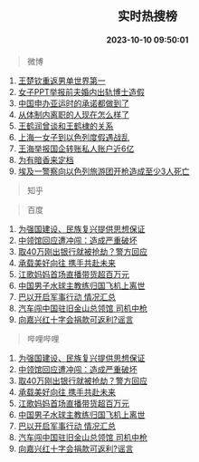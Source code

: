<div align="center"><h2>实时热搜榜</h2><h4>2023-10-10 09:50:01</h4></div>

> 微博  

1. [王楚钦重返男单世界第一](https://s.weibo.com/weibo?q=%23%E7%8E%8B%E6%A5%9A%E9%92%A6%E9%87%8D%E8%BF%94%E7%94%B7%E5%8D%95%E4%B8%96%E7%95%8C%E7%AC%AC%E4%B8%80%23&t=31&band_rank=1&Refer=top)<br />
2. [女子PPT举报前夫婚内出轨博士造假](https://s.weibo.com/weibo?q=%23%E5%A5%B3%E5%AD%90PPT%E4%B8%BE%E6%8A%A5%E5%89%8D%E5%A4%AB%E5%A9%9A%E5%86%85%E5%87%BA%E8%BD%A8%E5%8D%9A%E5%A3%AB%E9%80%A0%E5%81%87%23&t=31&band_rank=2&Refer=top)<br />
3. [中国申办亚运时的承诺都做到了](https://s.weibo.com/weibo?q=%23%E4%B8%AD%E5%9B%BD%E7%94%B3%E5%8A%9E%E4%BA%9A%E8%BF%90%E6%97%B6%E7%9A%84%E6%89%BF%E8%AF%BA%E9%83%BD%E5%81%9A%E5%88%B0%E4%BA%86%23&t=31&band_rank=3&Refer=top)<br />
4. [从体制内离职的人现在怎么样了](https://s.weibo.com/weibo?q=%23%E4%BB%8E%E4%BD%93%E5%88%B6%E5%86%85%E7%A6%BB%E8%81%8C%E7%9A%84%E4%BA%BA%E7%8E%B0%E5%9C%A8%E6%80%8E%E4%B9%88%E6%A0%B7%E4%BA%86%23&t=31&band_rank=4&Refer=top)<br />
5. [王鹤润曾谈和王鹤棣的关系](https://s.weibo.com/weibo?q=%23%E7%8E%8B%E9%B9%A4%E6%B6%A6%E6%9B%BE%E8%B0%88%E5%92%8C%E7%8E%8B%E9%B9%A4%E6%A3%A3%E7%9A%84%E5%85%B3%E7%B3%BB%23&t=31&band_rank=5&Refer=top)<br />
6. [上海一女子到以色列度假遇战乱](https://s.weibo.com/weibo?q=%23%E4%B8%8A%E6%B5%B7%E4%B8%80%E5%A5%B3%E5%AD%90%E5%88%B0%E4%BB%A5%E8%89%B2%E5%88%97%E5%BA%A6%E5%81%87%E9%81%87%E6%88%98%E4%B9%B1%23&t=31&band_rank=6&Refer=top)<br />
7. [王海举报国企转账私人账户近6亿](https://s.weibo.com/weibo?q=%23%E7%8E%8B%E6%B5%B7%E4%B8%BE%E6%8A%A5%E5%9B%BD%E4%BC%81%E8%BD%AC%E8%B4%A6%E7%A7%81%E4%BA%BA%E8%B4%A6%E6%88%B7%E8%BF%916%E4%BA%BF%23&t=31&band_rank=7&Refer=top)<br />
8. [为有暗香来定档](https://s.weibo.com/weibo?q=%23%E4%B8%BA%E6%9C%89%E6%9A%97%E9%A6%99%E6%9D%A5%E5%AE%9A%E6%A1%A3%23&t=31&band_rank=8&Refer=top)<br />
9. [埃及一警察向以色列旅游团开枪造成至少3人死亡](https://s.weibo.com/weibo?q=%23%E5%9F%83%E5%8F%8A%E4%B8%80%E8%AD%A6%E5%AF%9F%E5%90%91%E4%BB%A5%E8%89%B2%E5%88%97%E6%97%85%E6%B8%B8%E5%9B%A2%E5%BC%80%E6%9E%AA%E9%80%A0%E6%88%90%E8%87%B3%E5%B0%913%E4%BA%BA%E6%AD%BB%E4%BA%A1%23&t=31&band_rank=9&Refer=top)<br />

> 知乎  


> 百度  

1. [为强国建设、民族复兴提供思想保证](https://www.baidu.com/s?wd=%E4%B8%BA%E5%BC%BA%E5%9B%BD%E5%BB%BA%E8%AE%BE%E3%80%81%E6%B0%91%E6%97%8F%E5%A4%8D%E5%85%B4%E6%8F%90%E4%BE%9B%E6%80%9D%E6%83%B3%E4%BF%9D%E8%AF%81&sa=fyb_news&rsv_dl=fyb_news)<br />
2. [中领馆回应遭冲闯：造成严重破坏](https://www.baidu.com/s?wd=%E4%B8%AD%E9%A2%86%E9%A6%86%E5%9B%9E%E5%BA%94%E9%81%AD%E5%86%B2%E9%97%AF%EF%BC%9A%E9%80%A0%E6%88%90%E4%B8%A5%E9%87%8D%E7%A0%B4%E5%9D%8F&sa=fyb_news&rsv_dl=fyb_news)<br />
3. [取40万刚出银行就被抢劫？警方回应](https://www.baidu.com/s?wd=%E5%8F%9640%E4%B8%87%E5%88%9A%E5%87%BA%E9%93%B6%E8%A1%8C%E5%B0%B1%E8%A2%AB%E6%8A%A2%E5%8A%AB%EF%BC%9F%E8%AD%A6%E6%96%B9%E5%9B%9E%E5%BA%94&sa=fyb_news&rsv_dl=fyb_news)<br />
4. [承载美好向往 携手共赴未来](https://www.baidu.com/s?wd=%E6%89%BF%E8%BD%BD%E7%BE%8E%E5%A5%BD%E5%90%91%E5%BE%80+%E6%90%BA%E6%89%8B%E5%85%B1%E8%B5%B4%E6%9C%AA%E6%9D%A5&sa=fyb_news&rsv_dl=fyb_news)<br />
5. [江歌妈妈首场直播带货超百万元](https://www.baidu.com/s?wd=%E6%B1%9F%E6%AD%8C%E5%A6%88%E5%A6%88%E9%A6%96%E5%9C%BA%E7%9B%B4%E6%92%AD%E5%B8%A6%E8%B4%A7%E8%B6%85%E7%99%BE%E4%B8%87%E5%85%83&sa=fyb_news&rsv_dl=fyb_news)<br />
6. [中国男子水球主教练归国飞机上离世](https://www.baidu.com/s?wd=%E4%B8%AD%E5%9B%BD%E7%94%B7%E5%AD%90%E6%B0%B4%E7%90%83%E4%B8%BB%E6%95%99%E7%BB%83%E5%BD%92%E5%9B%BD%E9%A3%9E%E6%9C%BA%E4%B8%8A%E7%A6%BB%E4%B8%96&sa=fyb_news&rsv_dl=fyb_news)<br />
7. [巴以开启军事行动 情况汇总](https://www.baidu.com/s?wd=%E5%B7%B4%E4%BB%A5%E5%BC%80%E5%90%AF%E5%86%9B%E4%BA%8B%E8%A1%8C%E5%8A%A8+%E6%83%85%E5%86%B5%E6%B1%87%E6%80%BB&sa=fyb_news&rsv_dl=fyb_news)<br />
8. [汽车闯中国驻旧金山总领馆 司机中枪](https://www.baidu.com/s?wd=%E6%B1%BD%E8%BD%A6%E9%97%AF%E4%B8%AD%E5%9B%BD%E9%A9%BB%E6%97%A7%E9%87%91%E5%B1%B1%E6%80%BB%E9%A2%86%E9%A6%86+%E5%8F%B8%E6%9C%BA%E4%B8%AD%E6%9E%AA&sa=fyb_news&rsv_dl=fyb_news)<br />
9. [向嘉兴红十字会捐款可返利?谣言](https://www.baidu.com/s?wd=%E5%90%91%E5%98%89%E5%85%B4%E7%BA%A2%E5%8D%81%E5%AD%97%E4%BC%9A%E6%8D%90%E6%AC%BE%E5%8F%AF%E8%BF%94%E5%88%A9%3F%E8%B0%A3%E8%A8%80&sa=fyb_news&rsv_dl=fyb_news)<br />

> 哔哩哔哩  

1. [为强国建设、民族复兴提供思想保证](https://www.baidu.com/s?wd=%E4%B8%BA%E5%BC%BA%E5%9B%BD%E5%BB%BA%E8%AE%BE%E3%80%81%E6%B0%91%E6%97%8F%E5%A4%8D%E5%85%B4%E6%8F%90%E4%BE%9B%E6%80%9D%E6%83%B3%E4%BF%9D%E8%AF%81&sa=fyb_news&rsv_dl=fyb_news)<br />
2. [中领馆回应遭冲闯：造成严重破坏](https://www.baidu.com/s?wd=%E4%B8%AD%E9%A2%86%E9%A6%86%E5%9B%9E%E5%BA%94%E9%81%AD%E5%86%B2%E9%97%AF%EF%BC%9A%E9%80%A0%E6%88%90%E4%B8%A5%E9%87%8D%E7%A0%B4%E5%9D%8F&sa=fyb_news&rsv_dl=fyb_news)<br />
3. [取40万刚出银行就被抢劫？警方回应](https://www.baidu.com/s?wd=%E5%8F%9640%E4%B8%87%E5%88%9A%E5%87%BA%E9%93%B6%E8%A1%8C%E5%B0%B1%E8%A2%AB%E6%8A%A2%E5%8A%AB%EF%BC%9F%E8%AD%A6%E6%96%B9%E5%9B%9E%E5%BA%94&sa=fyb_news&rsv_dl=fyb_news)<br />
4. [承载美好向往 携手共赴未来](https://www.baidu.com/s?wd=%E6%89%BF%E8%BD%BD%E7%BE%8E%E5%A5%BD%E5%90%91%E5%BE%80+%E6%90%BA%E6%89%8B%E5%85%B1%E8%B5%B4%E6%9C%AA%E6%9D%A5&sa=fyb_news&rsv_dl=fyb_news)<br />
5. [江歌妈妈首场直播带货超百万元](https://www.baidu.com/s?wd=%E6%B1%9F%E6%AD%8C%E5%A6%88%E5%A6%88%E9%A6%96%E5%9C%BA%E7%9B%B4%E6%92%AD%E5%B8%A6%E8%B4%A7%E8%B6%85%E7%99%BE%E4%B8%87%E5%85%83&sa=fyb_news&rsv_dl=fyb_news)<br />
6. [中国男子水球主教练归国飞机上离世](https://www.baidu.com/s?wd=%E4%B8%AD%E5%9B%BD%E7%94%B7%E5%AD%90%E6%B0%B4%E7%90%83%E4%B8%BB%E6%95%99%E7%BB%83%E5%BD%92%E5%9B%BD%E9%A3%9E%E6%9C%BA%E4%B8%8A%E7%A6%BB%E4%B8%96&sa=fyb_news&rsv_dl=fyb_news)<br />
7. [巴以开启军事行动 情况汇总](https://www.baidu.com/s?wd=%E5%B7%B4%E4%BB%A5%E5%BC%80%E5%90%AF%E5%86%9B%E4%BA%8B%E8%A1%8C%E5%8A%A8+%E6%83%85%E5%86%B5%E6%B1%87%E6%80%BB&sa=fyb_news&rsv_dl=fyb_news)<br />
8. [汽车闯中国驻旧金山总领馆 司机中枪](https://www.baidu.com/s?wd=%E6%B1%BD%E8%BD%A6%E9%97%AF%E4%B8%AD%E5%9B%BD%E9%A9%BB%E6%97%A7%E9%87%91%E5%B1%B1%E6%80%BB%E9%A2%86%E9%A6%86+%E5%8F%B8%E6%9C%BA%E4%B8%AD%E6%9E%AA&sa=fyb_news&rsv_dl=fyb_news)<br />
9. [向嘉兴红十字会捐款可返利?谣言](https://www.baidu.com/s?wd=%E5%90%91%E5%98%89%E5%85%B4%E7%BA%A2%E5%8D%81%E5%AD%97%E4%BC%9A%E6%8D%90%E6%AC%BE%E5%8F%AF%E8%BF%94%E5%88%A9%3F%E8%B0%A3%E8%A8%80&sa=fyb_news&rsv_dl=fyb_news)<br />
